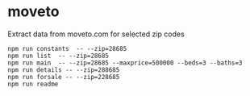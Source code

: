 # moveto
Extract data from moveto.com for selected zip codes

    npm run constants  -- --zip=28685
    npm run list  -- --zip=28685
    npm run main  -- --zip=28685 --maxprice=500000 --beds=3 --baths=3
    npm run details -- --zip=288685
    npm run forsale -- --zip=228685
    npm run readme
